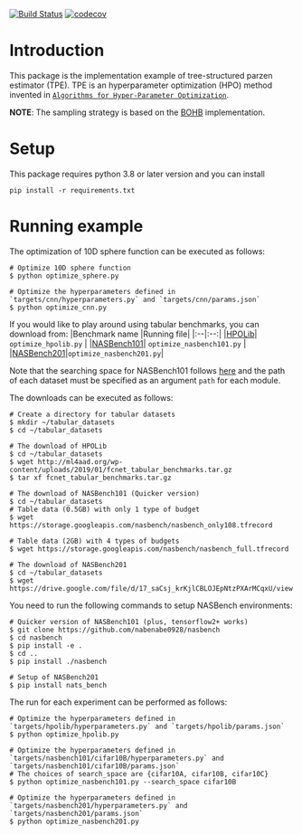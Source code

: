 [![Build Status](https://github.com/nabenabe0928/tpe/workflows/Functionality%20test/badge.svg?branch=main)](https://github.com/nabenabe0928/tpe)
[![codecov](https://codecov.io/gh/nabenabe0928/tpe/branch/main/graph/badge.svg?token=UXC2K5VJNN)](https://codecov.io/gh/nabenabe0928/tpe)

# Introduction
This package is the implementation example of tree-structured parzen estimator (TPE).
TPE is an hyperparameter optimization (HPO) method invented in [`Algorithms for Hyper-Parameter Optimization`](https://papers.nips.cc/paper/2011/file/86e8f7ab32cfd12577bc2619bc635690-Paper.pdf).

**NOTE**: The sampling strategy is based on the [BOHB](http://proceedings.mlr.press/v80/falkner18a/falkner18a.pdf) implementation.

# Setup
This package requires python 3.8 or later version and you can install 
```
pip install -r requirements.txt
```

# Running example
The optimization of 10D sphere function can be executed as follows:
```
# Optimize 10D sphere function
$ python optimize_sphere.py

# Optimize the hyperparameters defined in `targets/cnn/hyperparameters.py` and `targets/cnn/params.json`
$ python optimize_cnn.py
```

If you would like to play around using tabular benchmarks, you can download from:
|Benchmark name |Running file|
|:--|:--:|
|[HPOLib](https://github.com/automl/nas_benchmarks)| `optimize_hpolib.py` |
|[NASBench101](https://github.com/nabenabe0928/nasbench)| `optimize_nasbench101.py` |
|[NASBench201](https://github.com/D-X-Y/NATS-Bench)|`optimize_nasbench201.py`|

Note that the searching space for NASBench101 follows [here](https://github.com/automl/nas_benchmarks/blob/master/tabular_benchmarks/nas_cifar10.py) and the path of each dataset must be specified as an argument `path` for each module.

The downloads can be executed as follows:
```
# Create a directory for tabular datasets
$ mkdir ~/tabular_datasets
$ cd ~/tabular_datasets

# The download of HPOLib
$ cd ~/tabular_datasets
$ wget http://ml4aad.org/wp-content/uploads/2019/01/fcnet_tabular_benchmarks.tar.gz
$ tar xf fcnet_tabular_benchmarks.tar.gz

# The download of NASBench101 (Quicker version)
$ cd ~/tabular_datasets
# Table data (0.5GB) with only 1 type of budget
$ wget https://storage.googleapis.com/nasbench/nasbench_only108.tfrecord

# Table data (2GB) with 4 types of budgets
$ wget https://storage.googleapis.com/nasbench/nasbench_full.tfrecord

# The download of NASBench201
$ cd ~/tabular_datasets
$ wget https://drive.google.com/file/d/17_saCsj_krKjlCBLOJEpNtzPXArMCqxU/view
```

You need to run the following commands to setup NASBench environments:
```
# Quicker version of NASBench101 (plus, tensorflow2+ works)
$ git clone https://github.com/nabenabe0928/nasbench
$ cd nasbench
$ pip install -e .
$ cd ..
$ pip install ./nasbench

# Setup of NASBench201
$ pip install nats_bench
``` 

The run for each experiment can be performed as follows:
```
# Optimize the hyperparameters defined in `targets/hpolib/hyperparameters.py` and `targets/hpolib/params.json`
$ python optimize_hpolib.py

# Optimize the hyperparameters defined in `targets/nasbench101/cifar10B/hyperparameters.py` and `targets/nasbench101/cifar10B/params.json`
# The choices of search_space are {cifar10A, cifar10B, cifar10C}
$ python optimize_nasbench101.py --search_space cifar10B

# Optimize the hyperparameters defined in `targets/nasbench201/hyperparameters.py` and `targets/nasbench201/params.json`
$ python optimize_nasbench201.py
```
